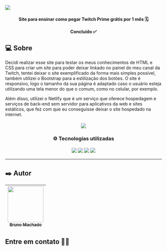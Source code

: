 <a href="https://twitch-prime.netlify.app/"><img src="https://i.imgur.com/eJAXGSq.png"/></a>

<h4 align="center"> 
Site para ensinar como pegar Twitch Prime grátis por 1 mês 🗓️ 
<br>
<br>
Concluído ✅
</h4>

## 💻 Sobre

Decidi realizar esse site para testar os meus conhecimentos de HTML e CSS para criar um site para poder deixar linkado no painel do meu canal da Twitch, tentei deixar o site exemplificado da forma mais simples possível, também utilizei o Bootstrap para a estilização dos botões. O site é responsivo, logo o tamanho da sua página é adaptado caso o usuário esteja utilizando uma tela menor do que o comum, como no celular, por exemplo.

Além disso, utilizei o Netlify que é um serviço que oferece hospedagem e serviços de back-end sem servidor para aplicativos da web e sites estáticos, que fez com que eu conseguisse deixar o site hospedado na internet. 

<h4 align="center">
<img src="https://api.netlify.com/api/v1/badges/cfffabc6-8a64-4178-a96d-c1f181b3358f/deploy-status"/>
</h4>

<h3 align="center">
⚙️ Tecnologias utilizadas
<br>
<br>
<img src="https://img.shields.io/badge/HTML5-E34F26?style=for-the-badge&logo=html5&logoColor=white"/>
<img src="https://img.shields.io/badge/CSS3-1572B6?style=for-the-badge&logo=css3&logoColor=white"/>
<img src="https://img.shields.io/badge/Bootstrap-563D7C?style=for-the-badge&logo=bootstrap&logoColor=white"/>
<img src="https://img.shields.io/badge/Netlify-00C7B7?style=for-the-badge&logo=netlify&logoColor=white"/>
</h3>

---

## ✒️ Autor

| [<img src="https://avatars.githubusercontent.com/u/75590326?v=4" width=115 > <br> <sub> Bruno Machado </sub>](https://github.com/brunomdrrosa) |
| :--------------------------------------------------------------------------------------------------------------------------------------------: |

<h2 >Entre em contato 🤙🏽</h2>

<div align="center">
<a href="https://linkedin.com/in/bruno-machado-da-rosa/" target="_blank"><img src="https://img.shields.io/badge/Bruno Machado da Rosa-0077B5?style=for-the-badge&logo=linkedin&logoColor=white" alt=""></a>
<a href="mailto:brunomdr46@gmail.com" target="_blank"><img src="https://img.shields.io/badge/brunomdr46@gmail.com-D14836?style=for-the-badge&logo=gmail&logoColor=white" alt=""></a>
</div>